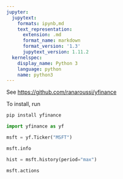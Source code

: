 ```yaml
---
jupyter:
  jupytext:
    formats: ipynb,md
    text_representation:
      extension: .md
      format_name: markdown
      format_version: '1.3'
      jupytext_version: 1.11.2
  kernelspec:
    display_name: Python 3
    language: python
    name: python3
---
```


<!-- #region -->
See https://github.com/ranaroussi/yfinance

To install, run

```bash
pip install yfinance
```
<!-- #endregion -->

```python
import yfinance as yf
```

```python
msft = yf.Ticker("MSFT")
```

```python
msft.info
```

```python
hist = msft.history(period="max")
```

```python
msft.actions
```

```python

```
